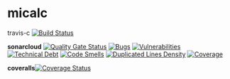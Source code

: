 # micalc

travis-c  [![Build Status](https://travis-ci.com/jdiegoisaza/micalc.svg?branch=master)](https://travis-ci.com/jdiegoisaza/micalc)

__sonarcloud__ [![Quality Gate Status](https://sonarcloud.io/api/project_badges/measure?project=jdiegoisaza_micalc&metric=alert_status)](https://sonarcloud.io/dashboard?id=jdiegoisaza_micalc)
[![Bugs](https://sonarcloud.io/api/project_badges/measure?project=jdiegoisaza_micalc&metric=bugs)](https://sonarcloud.io/dashboard?id=jdiegoisaza_micalc) 
[![Vulnerabilities](https://sonarcloud.io/api/project_badges/measure?project=jdiegoisaza_micalc&metric=vulnerabilities)](https://sonarcloud.io/dashboard?id=jdiegoisaza_micalc)
[![Technical Debt](https://sonarcloud.io/api/project_badges/measure?project=jdiegoisaza_micalc&metric=sqale_debt_ratio)](https://sonarcloud.io/dashboard?id=jdiegoisaza_micalc)
[![Code Smells](https://sonarcloud.io/api/project_badges/measure?project=jdiegoisaza_micalc&metric=code_smells)](https://sonarcloud.io/dashboard?id=jdiegoisaza_micalc)
[![Duplicated Lines Density](https://sonarcloud.io/api/project_badges/measure?project=jdiegoisaza_micalc&metric=duplicated_lines_density)](https://sonarcloud.io/dashboard?id=jdiegoisaza_micalc)
[![Coverage](https://sonarcloud.io/api/project_badges/measure?project=jdiegoisaza_micalccmetric=coverage)](https://sonarcloud.io/dashboard?id=jdiegoisaza_micalc)

__coveralls__[![Coverage Status](https://coveralls.io/repos/github/jdiegoisaza/micalc/badge.svg?branch=master)](https://coveralls.io/github/jdiegoisaza/micalc?branch=master)
